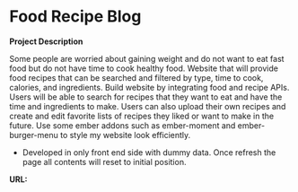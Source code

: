 # Food Recipe Blog

**Project Description**

Some people are worried about gaining weight and do not want to eat fast food but do not have time to cook healthy food. Website that will provide food recipes that can be searched and filtered by type, time to cook, calories, and ingredients. Build website by integrating food and recipe APIs. Users will be able to search for recipes that they want to eat and have the time and ingredients to make. Users can also upload their own recipes and create and edit favorite lists of recipes they liked or want to make in the future. Use some ember addons such as ember-moment and ember-burger-menu to style my website look efficiently.

* Developed in only front end side with dummy data. Once refresh the page all contents will reset to initial position.

**URL:**

 [](jaejunmi-final.surge.sh)

